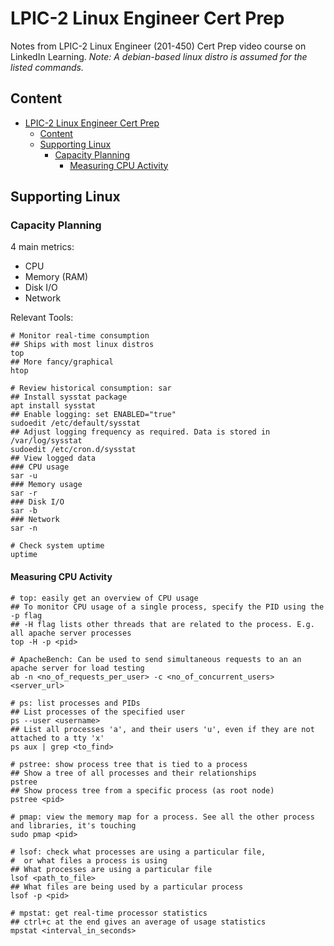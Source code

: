# LPIC-2 Linux Engineer Cert Prep

Notes from LPIC-2 Linux Engineer (201-450) Cert Prep video course on LinkedIn Learning.
*Note: A debian-based linux distro is assumed for the listed commands.*

## Content
- [LPIC-2 Linux Engineer Cert Prep](#lpic-2-linux-engineer-cert-prep)
  - [Content](#content)
  - [Supporting Linux](#supporting-linux)
    - [Capacity Planning](#capacity-planning)
      - [Measuring CPU Activity](#measuring-cpu-activity)

## Supporting Linux
### Capacity Planning
4 main metrics:
- CPU
- Memory (RAM)
- Disk I/O
- Network

Relevant Tools:
```shell
# Monitor real-time consumption
## Ships with most linux distros
top
## More fancy/graphical
htop

# Review historical consumption: sar
## Install sysstat package
apt install sysstat
## Enable logging: set ENABLED="true"
sudoedit /etc/default/sysstat
## Adjust logging frequency as required. Data is stored in /var/log/sysstat
sudoedit /etc/cron.d/sysstat
## View logged data
### CPU usage
sar -u
### Memory usage
sar -r
### Disk I/O
sar -b
### Network
sar -n

# Check system uptime
uptime
```

#### Measuring CPU Activity
```shell
# top: easily get an overview of CPU usage
## To monitor CPU usage of a single process, specify the PID using the -p flag
## -H flag lists other threads that are related to the process. E.g. all apache server processes
top -H -p <pid>

# ApacheBench: Can be used to send simultaneous requests to an an apache server for load testing
ab -n <no_of_requests_per_user> -c <no_of_concurrent_users> <server_url>

# ps: list processes and PIDs
## List processes of the specified user
ps --user <username>
## List all processes 'a', and their users 'u', even if they are not attached to a tty 'x'
ps aux | grep <to_find>

# pstree: show process tree that is tied to a process
## Show a tree of all processes and their relationships
pstree
## Show process tree from a specific process (as root node)
pstree <pid>

# pmap: view the memory map for a process. See all the other process and libraries, it's touching
sudo pmap <pid>

# lsof: check what processes are using a particular file, 
#  or what files a process is using
## What processes are using a particular file
lsof <path_to_file>
## What files are being used by a particular process
lsof -p <pid>

# mpstat: get real-time processor statistics
## ctrl+c at the end gives an average of usage statistics
mpstat <interval_in_seconds>
```
